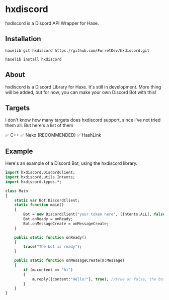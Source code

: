 # hxdiscord

hxdiscord is a Discord API Wrapper for Haxe.
## Installation

`haxelib git hxdiscord https://github.com/FurretDev/hxdiscord.git`

`haxelib install hxdiscord`

## About

hxdiscord is a Discord Library for Haxe. It's still in development. More thing will be added, but for now, you can make your own Discord Bot with this!

## Targets

I don't know how many targets does hxdiscord support, since I've not tried them all. But here's a list of them

✅ C++
✅ Neko (RECOMMENDED)
✅ HashLink

## Example

Here's an example of a Discord Bot, using the hxdiscord library.

```haxe
import hxdiscord.DiscordClient;
import hxdiscord.utils.Intents;
import hxdiscord.types.*;

class Main
{
    static var Bot:DiscordClient;
    static function main()
    {
        Bot = new DiscordClient("your token here", [Intents.ALL], false);
        Bot.onReady = onReady;
        Bot.onMessageCreate = onMessageCreate;
    }

    public static function onReady()
    {
        trace("The bot is ready");
    }

    public static function onMessageCreate(m:Message)
    {
        if (m.content == "hi")
        {
            m.reply({content:"Hello!"}, true); //true or false, the bot will mention the user
        }
    }
}
